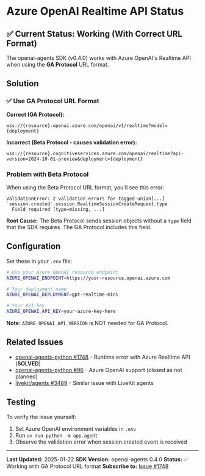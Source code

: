 # Azure OpenAI Realtime API Status

## ✅ Current Status: **Working** (With Correct URL Format)

The openai-agents SDK (v0.4.0) works with Azure OpenAI's Realtime API when using the **GA Protocol** URL format.

## Solution

### ✅ Use GA Protocol URL Format

**Correct (GA Protocol):**
```
wss://{resource}.openai.azure.com/openai/v1/realtime?model={deployment}
```

**Incorrect (Beta Protocol - causes validation error):**
```
wss://{resource}.cognitiveservices.azure.com/openai/realtime?api-version=2024-10-01-preview&deployment={deployment}
```

### Problem with Beta Protocol

When using the Beta Protocol URL format, you'll see this error:
```
ValidationError: 2 validation errors for tagged-union[...]
`session.created`.session.RealtimeSessionCreateRequest.type
  Field required [type=missing, ...]
```

**Root Cause:** The Beta Protocol sends session objects without a `type` field that the SDK requires. The GA Protocol includes this field.

## Configuration

Set these in your `.env` file:

```bash
# Use your Azure OpenAI resource endpoint
AZURE_OPENAI_ENDPOINT=https://your-resource.openai.azure.com

# Your deployment name
AZURE_OPENAI_DEPLOYMENT=gpt-realtime-mini

# Your API key
AZURE_OPENAI_API_KEY=your-azure-key-here
```

**Note:** `AZURE_OPENAI_API_VERSION` is NOT needed for GA Protocol.

## Related Issues

- [openai-agents-python #1748](https://github.com/openai/openai-agents-python/issues/1748) - Runtime error with Azure Realtime API (**SOLVED**)
- [openai-agents-python #96](https://github.com/openai/openai-agents-python/issues/96) - Azure OpenAI support (closed as not planned)
- [livekit/agents #3489](https://github.com/livekit/agents/issues/3489) - Similar issue with LiveKit agents

## Testing

To verify the issue yourself:
1. Set Azure OpenAI environment variables in `.env`
2. Run `uv run python -m app.agent`
3. Observe the validation error when session.created event is received

---

**Last Updated:** 2025-01-22
**SDK Version:** openai-agents 0.4.0
**Status:** ✅ Working with GA Protocol URL format
**Subscribe to:** [Issue #1748](https://github.com/openai/openai-agents-python/issues/1748)
